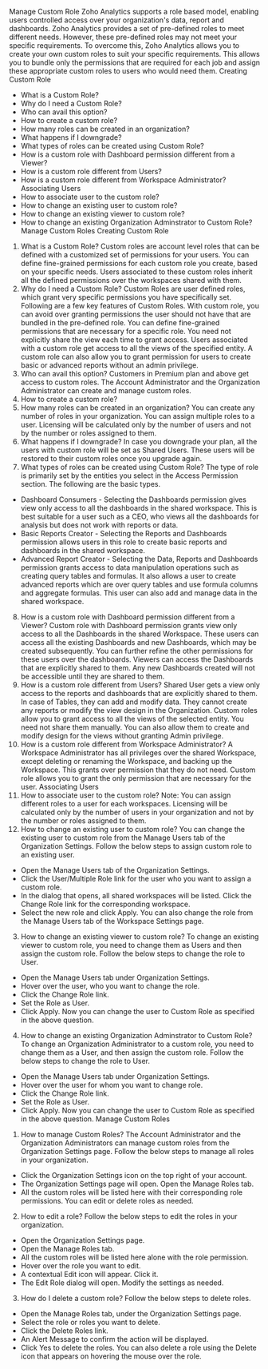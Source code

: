 Manage Custom Role
Zoho Analytics supports a role based model, enabling users controlled access over your organization's data, report and dashboards.
Zoho Analytics provides a set of pre-defined roles to meet different needs. However, these pre-defined roles may not meet your specific requirements. To overcome this, Zoho Analytics allows you to create your own custom roles to suit your specific requirements. This allows you to bundle only the permissions that are required for each job and assign these appropriate custom roles to users who would need them.
Creating Custom Role
- What is a Custom Role?
- Why do I need a Custom Role?
- Who can avail this option?
- How to create a custom role?
- How many roles can be created in an organization?
- What happens if I downgrade?
- What types of roles can be created using Custom Role?
- How is a custom role with Dashboard permission different from a Viewer?
- How is a custom role different from Users?
- How is a custom role different from Workspace Administrator?
Associating Users
- How to associate user to the custom role?
- How to change an existing user to custom role?
- How to change an existing viewer to custom role?
- How to change an existing Organization Adminstrator to Custom Role?
Manage Custom Roles
Creating Custom Role
1. What is a Custom Role?
Custom roles are account level roles that can be defined with a customized set of permissions for your users. You can define fine-grained permissions for each custom role you create, based on your specific needs.
Users associated to these custom roles inherit all the defined permissions over the workspaces shared with them.
2. Why do I need a Custom Role?
Custom Roles are user defined roles, which grant very specific permissions you have specifically set. Following are a few key features of Custom Roles.
With custom role, you can avoid over granting permissions the user should not have that are bundled in the pre-defined role. You can define fine-grained permissions that are necessary for a specific role.
You need not explicitly share the view each time to grant access. Users associated with a custom role get access to all the views of the specified entity.
A custom role can also allow you to grant permission for users to create basic or advanced reports without an admin privilege.
3. Who can avail this option?
Customers in Premium plan and above get access to custom roles.
The Account Administrator and the Organization Administrator can create and manage custom roles.
4. How to create a custom role?
5. How many roles can be created in an organization?
You can create any number of roles in your organization. You can assign multiple roles to a user. Licensing will be calculated only by the number of users and not by the number or roles assigned to them.
6. What happens if I downgrade?
In case you downgrade your plan, all the users with custom role will be set as Shared Users. These users will be restored to their custom roles once you upgrade again.
7. What types of roles can be created using Custom Role?
The type of role is primarily set by the entities you select in the Access Permission section. The following are the basic types.
- Dashboard Consumers - Selecting the Dashboards permission gives view only access to all the dashboards in the shared workspace. This is best suitable for a user such as a CEO, who views all the dashboards for analysis but does not work with reports or data.
- Basic Reports Creator - Selecting the Reports and Dashboards permission allows users in this role to create basic reports and dashboards in the shared workspace.
- Advanced Report Creator - Selecting the Data, Reports and Dashboards permission grants access to data manipulation operations such as creating query tables and formulas. It also allows a user to create advanced reports which are over query tables and use formula columns and aggregate formulas. This user can also add and manage data in the shared workspace.
8. How is a custom role with Dashboard permission different from a Viewer?
Custom role with Dashboard permission grants view only access to all the Dashboards in the shared Workspace. These users can access all the existing Dashboards and new Dashboards, which may be created subsequently. You can further refine the other permissions for these users over the dashboards.
Viewers can access the Dashboards that are explicitly shared to them. Any new Dashboards created will not be accessible until they are shared to them.
9. How is a custom role different from Users?
Shared User gets a view only access to the reports and dashboards that are explicitly shared to them. In case of Tables, they can add and modify data. They cannot create any reports or modify the view design in the Organization.
Custom roles allow you to grant access to all the views of the selected entity. You need not share them manually. You can also allow them to create and modify design for the views without granting Admin privilege.
10. How is a custom role different from Workspace Administrator?
A Workspace Administrator has all privileges over the shared Workspace, except deleting or renaming the Workspace, and backing up the Workspace. This grants over permission that they do not need.
Custom role allows you to grant the only permission that are necessary for the user.
Associating Users
1. How to associate user to the custom role?
Note: You can assign different roles to a user for each workspaces. Licensing will be calculated only by the number of users in your organization and not by the number or roles assigned to them.
2. How to change an existing user to custom role?
You can change the existing user to custom role from the Manage Users tab of the Organization Settings. Follow the below steps to assign custom role to an existing user.
- Open the Manage Users tab of the Organization Settings.
- Click the User/Multiple Role link for the user who you want to assign a custom role.
- In the dialog that opens, all shared workspaces will be listed. Click the Change Role link for the corresponding workspace.
- Select the new role and click Apply.
You can also change the role from the Manage Users tab of the Workspace Settings page.
3. How to change an existing viewer to custom role?
To change an existing viewer to custom role, you need to change them as Users and then assign the custom role.
Follow the below steps to change the role to User.
- Open the Manage Users tab under Organization Settings.
- Hover over the user, who you want to change the role.
- Click the Change Role link.
- Set the Role as User.
- Click Apply.
Now you can change the user to Custom Role as specified in the above question.
4. How to change an existing Organization Adminstrator to Custom Role?
To change an Organization Administrator to a custom role, you need to change them as a User, and then assign the custom role.
Follow the below steps to change the role to User.
- Open the Manage Users tab under Organization Settings.
- Hover over the user for whom you want to change role.
- Click the Change Role link.
- Set the Role as User.
- Click Apply.
Now you can change the user to Custom Role as specified in the above question.
Manage Custom Roles
1. How to manage Custom Roles?
The Account Administrator and the Organization Administrators can manage custom roles from the Organization Settings page.
Follow the below steps to manage all roles in your organization.
- Click the Organization Settings icon on the top right of your account.
- The Organization Settings page will open. Open the Manage Roles tab.
- All the custom roles will be listed here with their corresponding role permissions. You can edit or delete roles as needed.
2. How to edit a role?
Follow the below steps to edit the roles in your organization.
- Open the Organization Settings page.
- Open the Manage Roles tab.
- All the custom roles will be listed here alone with the role permission.
- Hover over the role you want to edit.
- A contextual Edit icon will appear. Click it.
- The Edit Role dialog will open. Modify the settings as needed.
3. How do I delete a custom role?
Follow the below steps to delete roles.
- Open the Manage Roles tab, under the Organization Settings page.
- Select the role or roles you want to delete.
- Click the Delete Roles link.
- An Alert Message to confirm the action will be displayed.
- Click Yes to delete the roles.
You can also delete a role using the Delete icon that appears on hovering the mouse over the role.